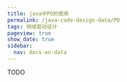 ```yaml
---
title: java中PO的使用
permalink: /java-code-design-data/PO
tags: 领域驱动设计
pageview: true
show_date: true
sidebar:
  nav: docs-en-data
---
```

TODO
